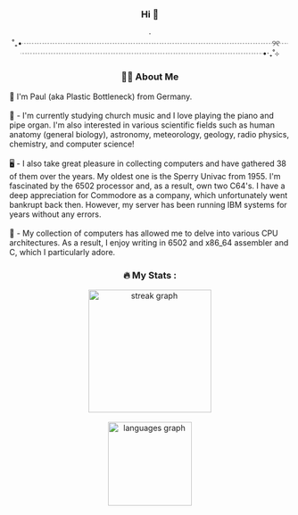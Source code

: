 <h3 align="center">Hi 👋</h3>
<p align="center">‧˚₊•┈┈┈┈┈┈┈┈┈┈┈┈┈┈┈┈┈┈┈┈┈┈┈┈┈┈┈┈┈┈┈┈୨୧┈┈┈┈┈┈┈┈┈┈┈┈┈┈┈┈┈┈┈┈┈┈┈┈┈┈┈┈┈┈┈┈•‧₊˚⊹ </p>

<h3 align="center">👩‍💻  About Me</h3>

<p align="left">🚀 I'm Paul (aka Plastic Bottleneck) from Germany.<br><br>🔭 - I'm currently studying church music and I love playing the piano and pipe organ. I'm also interested in various scientific fields such as human anatomy (general biology), astronomy, meteorology, geology, radio physics, chemistry, and computer science!<br><br>🖥️ - I also take great pleasure in collecting computers and have gathered 38 of them over the years. My oldest one is the Sperry Univac from 1955. I'm fascinated by the 6502 processor and, as a result, own two C64's. I have a deep appreciation for Commodore as a company, which unfortunately went bankrupt back then. However, my server has been running IBM systems for years without any errors.<br><br>💾 - My collection of computers has allowed me to delve into various CPU architectures. As a result, I enjoy writing in 6502 and x86_64 assembler and C, which I particularly adore.</p>

<h3 align="center">🔥   My Stats :</h3>

<div align="center">
  <img src="https://streak-stats.demolab.com?user=plastic-bottleneck&locale=en&mode=daily&theme=dark&hide_border=false&border_radius=5&order=3" height="220" alt="streak graph"  />
</div>

<br clear="both">

<div align="center">
  <img src="https://github-readme-stats.vercel.app/api/top-langs?username=plastic-bottleneck&locale=en&hide_title=false&layout=compact&card_width=320&langs_count=5&theme=dark&hide_border=false&order=2" height="150" alt="languages graph"  />
</div>
